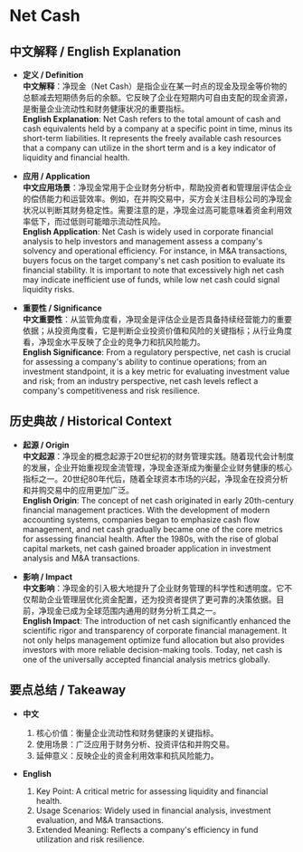 # Net Cash

## 中文解释 / English Explanation

* **定义 / Definition**  
  **中文解释**：净现金（Net Cash）是指企业在某一时点的现金及现金等价物的总额减去短期债务后的余额。它反映了企业在短期内可自由支配的现金资源，是衡量企业流动性和财务健康状况的重要指标。  
  **English Explanation**: Net Cash refers to the total amount of cash and cash equivalents held by a company at a specific point in time, minus its short-term liabilities. It represents the freely available cash resources that a company can utilize in the short term and is a key indicator of liquidity and financial health.

* **应用 / Application**  
  **中文应用场景**：净现金常用于企业财务分析中，帮助投资者和管理层评估企业的偿债能力和运营效率。例如，在并购交易中，买方会关注目标公司的净现金状况以判断其财务稳定性。需要注意的是，净现金过高可能意味着资金利用效率低下，而过低则可能暗示流动性风险。  
  **English Application**: Net Cash is widely used in corporate financial analysis to help investors and management assess a company's solvency and operational efficiency. For instance, in M&A transactions, buyers focus on the target company's net cash position to evaluate its financial stability. It is important to note that excessively high net cash may indicate inefficient use of funds, while low net cash could signal liquidity risks.

* **重要性 / Significance**  
  **中文重要性**：从监管角度看，净现金是评估企业是否具备持续经营能力的重要依据；从投资角度看，它是判断企业投资价值和风险的关键指标；从行业角度看，净现金水平反映了企业的竞争力和抗风险能力。  
  **English Significance**: From a regulatory perspective, net cash is crucial for assessing a company's ability to continue operations; from an investment standpoint, it is a key metric for evaluating investment value and risk; from an industry perspective, net cash levels reflect a company's competitiveness and risk resilience.

## 历史典故 / Historical Context

* **起源 / Origin**  
  **中文起源**：净现金的概念起源于20世纪初的财务管理实践。随着现代会计制度的发展，企业开始重视现金流管理，净现金逐渐成为衡量企业财务健康的核心指标之一。20世纪80年代后，随着全球资本市场的兴起，净现金在投资分析和并购交易中的应用更加广泛。  
  **English Origin**: The concept of net cash originated in early 20th-century financial management practices. With the development of modern accounting systems, companies began to emphasize cash flow management, and net cash gradually became one of the core metrics for assessing financial health. After the 1980s, with the rise of global capital markets, net cash gained broader application in investment analysis and M&A transactions.

* **影响 / Impact**  
  **中文影响**：净现金的引入极大地提升了企业财务管理的科学性和透明度。它不仅帮助企业管理层优化资金配置，还为投资者提供了更可靠的决策依据。目前，净现金已成为全球范围内通用的财务分析工具之一。  
  **English Impact**: The introduction of net cash significantly enhanced the scientific rigor and transparency of corporate financial management. It not only helps management optimize fund allocation but also provides investors with more reliable decision-making tools. Today, net cash is one of the universally accepted financial analysis metrics globally.

## 要点总结 / Takeaway

* **中文**  
  1. 核心价值：衡量企业流动性和财务健康的关键指标。
  2. 使用场景：广泛应用于财务分析、投资评估和并购交易。
  3. 延伸意义：反映企业的资金利用效率和抗风险能力。

* **English**  
  1. Key Point: A critical metric for assessing liquidity and financial health.
  2. Usage Scenarios: Widely used in financial analysis, investment evaluation, and M&A transactions.
  3. Extended Meaning: Reflects a company's efficiency in fund utilization and risk resilience.